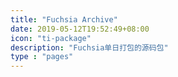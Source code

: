 ```yaml
---
title: "Fuchsia Archive"
date: 2019-05-12T19:52:49+08:00
icon: "ti-package"
description: "Fuchsia单日打包的源码包"
type : "pages"
---
```

